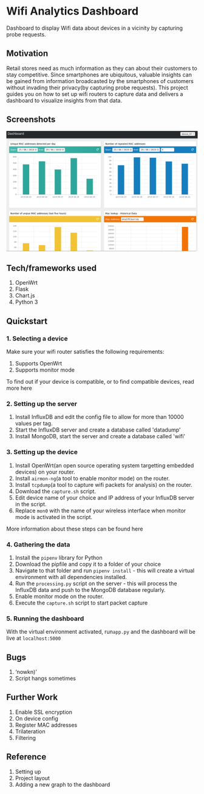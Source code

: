 # Wifi Analytics Dashboard

Dashboard to display Wifi data about devices in a vicinity by capturing probe requests.

## Motivation

Retail stores need as much information as they can about their customers to stay competitive. Since smartphones are ubiquitous, valuable insights can be gained from information broadcasted by the smartphones of customers without invading their privacy(by capturing probe requests). This project guides you on how to set up wifi routers to capture data and delivers a dashboard to visualize insights from that data.

## Screenshots
![screenshot](https://github.com/hardhat5/Wifi-Analytics-Dashboard/blob/master/dashboard?raw=true "Dashboard")

## Tech/frameworks used

1. OpenWrt
2. Flask
3. Chart.js
4. Python 3

## Quickstart

### 1. Selecting a device

Make sure your wifi router satisfies the following requirements:

1. Supports OpenWrt
2. Supports monitor mode

To find out if your device is compatible, or to find compatible devices, read more here

### 2. Setting up the server

1. Install InfluxDB and edit the config file to allow for more than 10000 values per tag.
2. Start the InfluxDB server and create a database called 'datadump'
3. Install MongoDB, start the server and create a database called 'wifi'

### 3. Setting up the device

1. Install OpenWrt(an open source operating system targetting embedded devices) on your router.
2. Install `airmon-ng`(a tool to enable monitor mode) on the router.
3. Install `tcpdump`(a tool to capture wifi packets for analysis) on the router.
4. Download the `capture.sh` script.
5. Edit device name of your choice and IP address of your InfluxDB server in the script.
6. Replace `mon0` with the name of your wireless interface when monitor mode is activated in the script.

More information about these steps can be found here

### 4. Gathering the data

1. Install the `pipenv` library for Python
3. Download the pipfile and copy it to a folder of your choice
3. Navigate to that folder and run `pipenv install` - this will create a virtual environment with all dependencies installed.
4. Run the `processing.py` script on the server - this will process the InfluxDB data and push to the MongoDB database regularly.
5. Enable monitor mode on the router.
6. Execute the `capture.sh` script to start packet capture

### 5. Running the dashboard

With the virtual environment activated, run`app.py` and the dashboard will be live at `localhost:5000`

## Bugs

1. ‘nowkn)’
2. Script hangs sometimes

## Further Work

1. Enable SSL encryption
2. On device config
3. Register MAC addresses 
4. Trilateration
5. Filtering

## Reference

1. Setting up
2. Project layout
3. Adding a new graph to the dashboard

